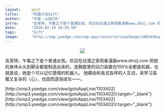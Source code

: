 ```yaml
---
layout:     post
title:      "机器少女Gift"
author:     "作者：山田J太"
intro:      "吉芙特，乍看之下是个普通女孩。欢迎在动漫之家观看漫画www.dmzj.com 但她的身体从头到脚全都是制造出来的，连胸膛里的动力装置也100％全都是机器，也就是说，她是个可以记忆感情的机器人。 她藉由和各式各样的人互动，来学习温暖又复杂的〈心〉，也因而逐渐成长——。"
date:       "2018-02-14 16:56:59"
tags:       "Gift"
image:      "http://smp.yoedge.com/smp-app/resource/viewImage/1003496appline.png"
---
```

<div style="text-align: center">
<p><img src="http://smp.yoedge.com/smp-app/resource/viewImage/1003496appline.png"/></p>
</div>
<p class="post-meta">
<span>吉芙特，乍看之下是个普通女孩。欢迎在动漫之家观看漫画www.dmzj.com 但她的身体从头到脚全都是制造出来的，连胸膛里的动力装置也100％全都是机器，也就是说，她是个可以记忆感情的机器人。 她藉由和各式各样的人互动，来学习温暖又复杂的〈心〉，也因而逐渐成长——。</span>
</p>
[http://smp3.yoedge.com/view/gotoAppLine/1103402](http://smp3.yoedge.com/view/gotoAppLine/1103402){:target="_blank"}
[http://smp3.yoedge.com/view/gotoAppLine/1103402](http://smp3.yoedge.com/view/gotoAppLine/1103402){:target="_blank"}


